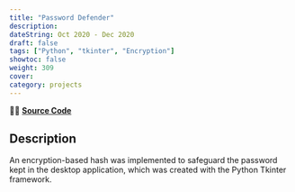 ```yaml
---
title: "Password Defender"
description: 
dateString: Oct 2020 - Dec 2020
draft: false
tags: ["Python", "tkinter", "Encryption"]
showtoc: false
weight: 309
cover:
category: projects
--- 
```


👩‍💻 [**Source Code**](https://github.com/Password-Defender/Desktop-App)

## Description
An encryption-based hash was implemented to safeguard the password kept in the desktop application, which was created with the Python Tkinter framework.



